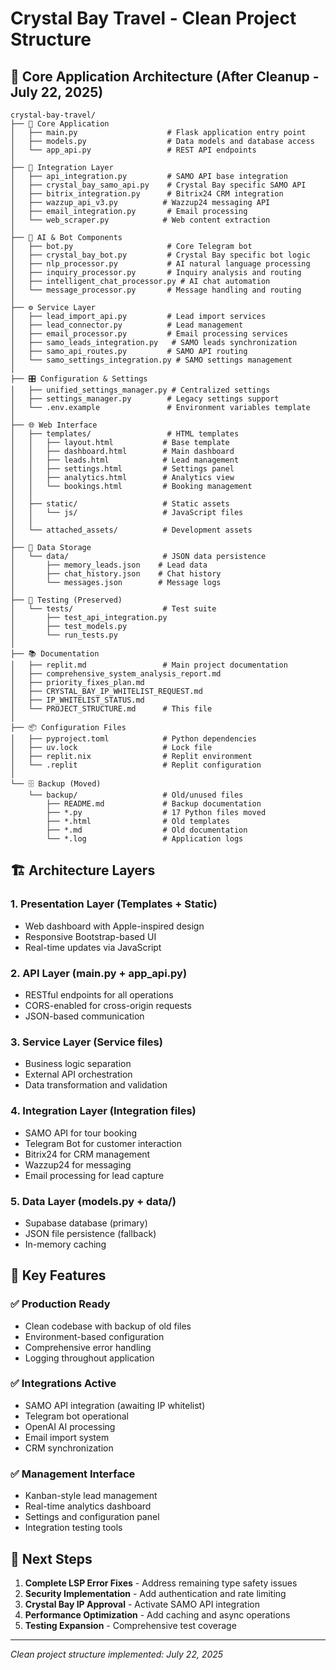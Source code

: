 # Crystal Bay Travel - Clean Project Structure

## 📁 Core Application Architecture (After Cleanup - July 22, 2025)

```
crystal-bay-travel/
├── 📱 Core Application
│   ├── main.py                    # Flask application entry point
│   ├── models.py                  # Data models and database access
│   └── app_api.py                 # REST API endpoints
│
├── 🔗 Integration Layer
│   ├── api_integration.py         # SAMO API base integration
│   ├── crystal_bay_samo_api.py    # Crystal Bay specific SAMO API
│   ├── bitrix_integration.py      # Bitrix24 CRM integration
│   ├── wazzup_api_v3.py          # Wazzup24 messaging API
│   ├── email_integration.py       # Email processing
│   └── web_scraper.py            # Web content extraction
│
├── 🤖 AI & Bot Components
│   ├── bot.py                     # Core Telegram bot
│   ├── crystal_bay_bot.py         # Crystal Bay specific bot logic
│   ├── nlp_processor.py           # AI natural language processing
│   ├── inquiry_processor.py       # Inquiry analysis and routing
│   ├── intelligent_chat_processor.py # AI chat automation
│   └── message_processor.py       # Message handling and routing
│
├── ⚙️ Service Layer
│   ├── lead_import_api.py         # Lead import services
│   ├── lead_connector.py          # Lead management
│   ├── email_processor.py         # Email processing services
│   ├── samo_leads_integration.py   # SAMO leads synchronization
│   ├── samo_api_routes.py         # SAMO API routing
│   └── samo_settings_integration.py # SAMO settings management
│
├── 🎛️ Configuration & Settings
│   ├── unified_settings_manager.py # Centralized settings
│   ├── settings_manager.py        # Legacy settings support
│   └── .env.example               # Environment variables template
│
├── 🌐 Web Interface
│   ├── templates/                 # HTML templates
│   │   ├── layout.html           # Base template
│   │   ├── dashboard.html        # Main dashboard
│   │   ├── leads.html            # Lead management
│   │   ├── settings.html         # Settings panel
│   │   ├── analytics.html        # Analytics view
│   │   └── bookings.html         # Booking management
│   │
│   ├── static/                   # Static assets
│   │   └── js/                   # JavaScript files
│   │
│   └── attached_assets/          # Development assets
│
├── 💾 Data Storage
│   └── data/                     # JSON data persistence
│       ├── memory_leads.json    # Lead data
│       ├── chat_history.json    # Chat history
│       └── messages.json        # Message logs
│
├── 🧪 Testing (Preserved)
│   └── tests/                    # Test suite
│       ├── test_api_integration.py
│       ├── test_models.py
│       └── run_tests.py
│
├── 📚 Documentation
│   ├── replit.md                 # Main project documentation
│   ├── comprehensive_system_analysis_report.md
│   ├── priority_fixes_plan.md
│   ├── CRYSTAL_BAY_IP_WHITELIST_REQUEST.md
│   ├── IP_WHITELIST_STATUS.md
│   └── PROJECT_STRUCTURE.md      # This file
│
├── 📦 Configuration Files
│   ├── pyproject.toml            # Python dependencies
│   ├── uv.lock                   # Lock file
│   ├── replit.nix                # Replit environment
│   └── .replit                   # Replit configuration
│
└── 🗄️ Backup (Moved)
    └── backup/                   # Old/unused files
        ├── README.md             # Backup documentation
        ├── *.py                  # 17 Python files moved
        ├── *.html                # Old templates
        ├── *.md                  # Old documentation
        └── *.log                 # Application logs
```

## 🏗️ Architecture Layers

### 1. **Presentation Layer** (Templates + Static)
- Web dashboard with Apple-inspired design
- Responsive Bootstrap-based UI
- Real-time updates via JavaScript

### 2. **API Layer** (main.py + app_api.py)
- RESTful endpoints for all operations
- CORS-enabled for cross-origin requests
- JSON-based communication

### 3. **Service Layer** (Service files)
- Business logic separation
- External API orchestration
- Data transformation and validation

### 4. **Integration Layer** (Integration files)
- SAMO API for tour booking
- Telegram Bot for customer interaction
- Bitrix24 for CRM management
- Wazzup24 for messaging
- Email processing for lead capture

### 5. **Data Layer** (models.py + data/)
- Supabase database (primary)
- JSON file persistence (fallback)
- In-memory caching

## 🔧 Key Features

### ✅ **Production Ready**
- Clean codebase with backup of old files
- Environment-based configuration
- Comprehensive error handling
- Logging throughout application

### ✅ **Integrations Active**
- SAMO API integration (awaiting IP whitelist)
- Telegram bot operational
- OpenAI AI processing
- Email import system
- CRM synchronization

### ✅ **Management Interface**
- Kanban-style lead management
- Real-time analytics dashboard
- Settings and configuration panel
- Integration testing tools

## 🚀 Next Steps

1. **Complete LSP Error Fixes** - Address remaining type safety issues
2. **Security Implementation** - Add authentication and rate limiting  
3. **Crystal Bay IP Approval** - Activate SAMO API integration
4. **Performance Optimization** - Add caching and async operations
5. **Testing Expansion** - Comprehensive test coverage

---
*Clean project structure implemented: July 22, 2025*